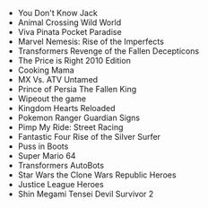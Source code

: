 - You Don't Know Jack
- Animal Crossing Wild World
- Viva Pinata Pocket Paradise
- Marvel Nemesis: Rise of the Imperfects
- Transformers Revenge of the Fallen Decepticons
- The Price is Right 2010 Edition
- Cooking Mama
- MX Vs. ATV Untamed
- Prince of Persia The Fallen King
- Wipeout the game
- Kingdom Hearts Reloaded
- Pokemon Ranger Guardian Signs
- Pimp My Ride: Street Racing
- Fantastic Four Rise of the Silver Surfer
- Puss in Boots
- Super Mario 64
- Transformers AutoBots
- Star Wars the Clone Wars Republic Heroes
- Justice League Heroes
- Shin Megami Tensei Devil Survivor 2